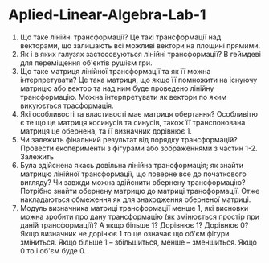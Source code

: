 # Aplied-Linear-Algebra-Lab-1

1. Що таке лінійні трансформації?
   Це такі трансформації над векторами, що залишають всі можливі вектори на площині прямими.
2. Як і в яких галузях застосовуються лінійні трансформації?
   В геймдеві для переміщення об'єктів рушієм гри.
3. Що таке матриця лінійної трансформації та як її можна інтерпретувати?
   Це така матриця, що якщо її помножити на існуючу матрицю або вектор та над ним буде проведено лінійну трансформацію. Можна інтерпретувати як вектори по яким викуюється трасформація.
4. Які особливості та властивості має матриця обертання?
   Особливітю є те що це матриця косинусів та синусів, також її транспонована матриця це обернена, та її визначник дорівнює 1.
5. Чи залежить фінальний результат від порядку трансформацій? Провести експерименти з фігурами або зображеннями з частин 1-2.
   Залежить
6. Була здійснена якась довільна лінійна трансформація; як знайти матрицю лінійної трансформації, що поверне все до початкового вигляду? Чи завжди можна здійснити обернену трансформацію?
   Потрібно знайти обернену матрицю до матриці трансформації. Отже накладаються обмеження як для знаходження оберненої матриці. 
7. Модуль визначника матриці трансформації менше 1, які висновки можна зробити про дану трансформацію (як змінюється простір при даній трансформації)? А якщо більше 1? Дорівнює 1? Дорівнює 0?
   Якщо визначник не дорінює 1 то це означає що об'єм фігури зміниться. Якщо більше 1 – збільшиться, менше – зменшиться. Якщо 0 то і об'єм буде 0.
